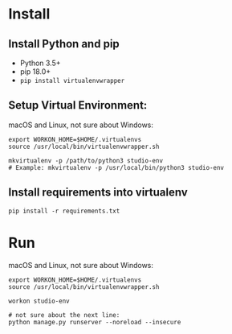 # Install

## Install Python and pip

* Python 3.5+
* pip 18.0+
* `pip install virtualenvwrapper`

## Setup Virtual Environment:

macOS and Linux, not sure about Windows:
```
export WORKON_HOME=$HOME/.virtualenvs
source /usr/local/bin/virtualenvwrapper.sh

mkvirtualenv -p /path/to/python3 studio-env
# Example: mkvirtualenv -p /usr/local/bin/python3 studio-env
```

## Install requirements into virtualenv


```
pip install -r requirements.txt
```

# Run

macOS and Linux, not sure about Windows:

```
export WORKON_HOME=$HOME/.virtualenvs
source /usr/local/bin/virtualenvwrapper.sh

workon studio-env

# not sure about the next line:
python manage.py runserver --noreload --insecure
```